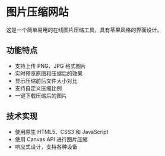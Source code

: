 # 图片压缩网站

这是一个简单易用的在线图片压缩工具，具有苹果风格的界面设计。

## 功能特点

- 支持上传 PNG、JPG 格式图片
- 实时预览原图和压缩后的效果
- 显示压缩前后文件大小对比
- 支持自定义压缩比例
- 一键下载压缩后的图片

## 技术实现

- 使用原生 HTML5、CSS3 和 JavaScript
- 使用 Canvas API 进行图片压缩
- 响应式设计，支持各种设备